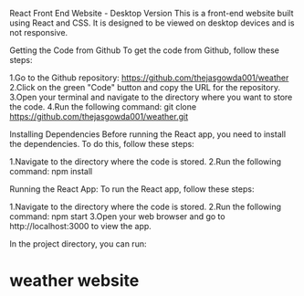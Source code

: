 React Front End Website - Desktop Version This is a front-end website built using React and CSS. It is designed to be viewed on desktop devices and is not responsive.

Getting the Code from Github
To get the code from Github, follow these steps:

1.Go to the Github repository: https://github.com/thejasgowda001/weather 
2.Click on the green "Code" button and copy the URL for the repository. 
3.Open your terminal and navigate to the directory where you want to store the code. 
4.Run the following command: git clone https://github.com/thejasgowda001/weather.git

Installing Dependencies Before running the React app, you need to install the dependencies. To do this, follow these steps:

1.Navigate to the directory where the code is stored. 
2.Run the following command: npm install

Running the React App:
To run the React app, follow these steps:

1.Navigate to the directory where the code is stored. 
2.Run the following command: npm start 
3.Open your web browser and go to http://localhost:3000 to view the app.

In the project directory, you can run:
# weather website
